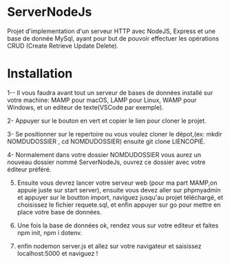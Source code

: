 # ServerNodeJs
Projet d'implementation d'un serveur HTTP avec NodeJS, Express et une base de donnée MySql, ayant pour but de pouvoir effectuer les opérations CRUD (Create Retrieve Update Delete).

# Installation
1-- Il vous faudra avant tout un serveur de bases de données installé sur votre machine: MAMP pour macOS, LAMP pour Linux, WAMP pour Windows, et un editeur de texte(VSCode par exemple).

2- Appuyer sur le bouton en vert et copier le lien pour cloner le projet.

3- Se positionner sur le repertoire ou vous voulez cloner le dépot,(ex: mkdir NOMDUDOSSIER , cd NOMDUDOSSIER) ensuite git clone LIENCOPIÉ.

4- Normalement dans votre dossier NOMDUDOSSIER vous aurez un nouveau dossier nommé ServerNodeJs, ouvrez ce dossier avec votre éditeur préféré.

5) Ensuite vous devrez lancer votre serveur web (pour ma part MAMP,on appuie juste sur start server), ensuite vous devez aller sur phpmyadmin et appuyer sur le boutton import, naviguez jusqu'au projet téléchargé, et choisissez le fichier requete.sql, et enfin appuyer sur go pour mettre en place votre base de données.

6) Une fois la base de données ok, rendez vous sur votre editeur et faites npm init, npm i dotenv.

7) enfin nodemon server.js et allez sur  votre navigateur et saisissez localhost:5000 et naviguez !

